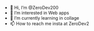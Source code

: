 - 👋 Hi, I’m @ZeroDev200
- 👀 I’m interested in Web apps
- 🌱 I’m currently learning in collage
- 📫 How to reach me insta at ZeroDev2

<!---
ZeroDev200/ZeroDev200 is a ✨ special ✨ repository because its `README.md` (this file) appears on your GitHub profile.
You can click the Preview link to take a look at your changes.
--->
